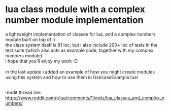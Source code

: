 # lua class module with a complex number module implementation
a lightweight implementation of classes for lua, and a complex numbers module built on top of it <br>
the class system itself is 81 loc, but i also include 200+ loc of tests in the test suite (which also acts as example code, together with my complex numbers module) <br>
i hope that you'll enjoy my work :D <br><br>
in the last update i added an example of how you might create modules using this system and how to use them in UsecaseExample.lua! <br><br>

reddit thread link: https://www.reddit.com/r/lua/comments/1llewlz/lua_classes_and_complex_numbers/
